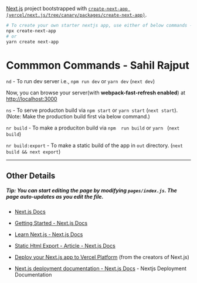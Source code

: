 [Next.js](https://nextjs.org/) project bootstrapped with [`create-next-app (vercel/next.js/tree/canary/packages/create-next-app)`](https://github.com/vercel/next.js/tree/canary/packages/create-next-app).

```bash
# To create your own starter nextjs app, use either of below commands -
npx create-next-app
# or
yarn create next-app
```

# Commmon Commands - Sahil Rajput

`nd` - To run dev server i.e., `npm run dev` or `yarn dev` (`next dev`)

Now, you can browse your server(with **webpack-fast-refresh enabled**) at [http://localhost:3000](http://localhost:3000) 

`ns` - To serve producton build via `npm start`  or `yarn start` (`next start`).  (Note: Make the production build first via below command.)

`nr build` - To make a produciton build via `npm  run build` or `yarn ` (`next build`) 

`nr build:export` - To make a static build of the app in `out` directory.  (`next build && next export`)

***

## Other Details

##### Tip: You can start editing the page by modifying `pages/index.js`. The page auto-updates as you edit the file.

- [Next.js Docs](https://nextjs.org/docs)

- [Getting Started - Next.js Docs](https://nextjs.org/docs/getting-started)

- [Learn Next.js - Next.js Docs](https://nextjs.org/learn)

- [Static Html Export - Article - Next.js Docs](https://nextjs.org/docs/advanced-features/static-html-export)
- [Deploy your Next.js app to Vercel Platform](https://vercel.com/import?utm_medium=default-template&filter=next.js&utm_source=create-next-app&utm_campaign=create-next-app-readme) (from the creators of Next.js)
- [Next.js deployment documentation - Next.js Docs](https://nextjs.org/docs/deployment) - Nextjs Deployment Documentation